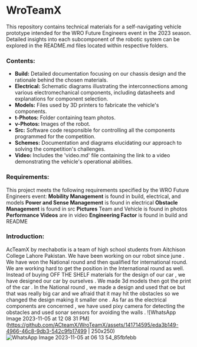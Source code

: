 # WroTeamX


This repository contains technical materials for a self-navigating vehicle prototype intended for the WRO Future Engineers event in the 2023 season. Detailed insights into each subcomponent of the robotic system can be explored in the README.md files located within respective folders.

### Contents:

- **Build:** Detailed documentation focusing on our chassis design and the rationale behind the chosen materials.
- **Electrical:** Schematic diagrams illustrating the interconnections among various electromechanical components, including datasheets and explanations for component selection.
- **Models:** Files used by 3D printers to fabricate the vehicle's components.
- **t-Photos:** Folder containing team photos.
- **v-Photos:** Images of the robot.
- **Src:** Software code responsible for controlling all the components programmed for the competition.
- **Schemes:** Documentation and diagrams elucidating our approach to solving the competition's challenges.
- **Video:** Includes the 'video.md' file containing the link to a video demonstrating the vehicle's operational abilities.

### Requirements:

This project meets the following requirements specified by the WRO Future Engineers event:
**Mobility Management** is found in build, electrical, and models
**Power and Sense Management** is found in electrical
**Obstacle Management** is found in src
**Pictures**  Team and Vehicle is found in photos
**Performance Videos** are in video
**Engineering Factor** is found in build and README


### Introduction:

AcTeamX by mechabotix is a team of high school students from Aitchison College Lahore Pakistan. We have been working on our robot since june .
We have won the National round and then qualified for international round. We are working hard to get the position in the International round as well.
Instead of buying OFF THE SHELF materials for the design of our car , we have designed our car by ourselves . We made 3d models then got the print of the car .
In the National round , we made a design and used that oe but that was really big car and we afraid that it may hit the obstacles so we changed the design making it smaller one .
As far as the electrical components are concerned , we have used pixy camera for detecting the obstacles and used sonar sensors for avoiding the walls .
![WhatsApp Image 2023-11-05 at 12 08 31 PM](https://github.com/ACteamX/WroTeamX/assets/141714595/eda3b149-4966-46c8-9db3-542c9fb17499 | 250x250)![WhatsApp Image 2023-11-05 at 06 13 54_85fbfebb](https://github.com/ACteamX/WroTeamX/assets/141714595/11d68c47-d439-45c9-95dd-41bc68ee8c98)







